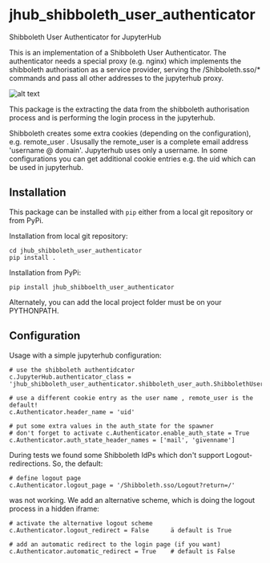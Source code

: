 # jhub_shibboleth_user_authenticator
Shibboleth User Authenticator for JupyterHub


This is an implementation of a Shibboleth User Authenticator. The authenticator needs a 
special proxy (e.g. nginx) which implements the shibboleth authorisation as a service provider,
serving the /Shibboleth.sso/* commands and pass all other addresses to the jupyterhub proxy.

![alt text](https://github.com/ocordes/jhub_shibboleth_user_authenticator/raw/main/demo.png "Demo Login")

This package is the extracting the data from the shibboleth authorisation process and is 
performing the login process in the jupyterhub. 

Shibboleth creates some extra cookies (depending on the configuration), e.g. remote_user . 
Ususally the remote_user is a complete email address 'username @ domain'. Jupyterhub uses 
only a username. In some configurations you can get additional cookie entries e.g. the uid which can
be used in jupyterhub.


## Installation

This package can be installed with `pip` either from a local git repository or from PyPi.

Installation from local git repository:

    cd jhub_shibboleth_user_authenticator
    pip install .

Installation from PyPi:

    pip install jhub_shibboelth_user_authenticator

Alternately, you can add the local project folder must be on your PYTHONPATH.


## Configuration

Usage with a simple jupyterhub configuration:


    # use the shibboleth authentidcator
    c.JupyterHub.authenticator_class = 'jhub_shibboleth_user_authenticator.shibboleth_user_auth.ShibbolethUserAuthenticator

    # use a different cookie entry as the user name , remote_user is the default!
    c.Authenticator.header_name = 'uid'

    # put some extra values in the auth_state for the spawner
    # don't forget to activate c.Authenticator.enable_auth_state = True
    c.Authenticator.auth_state_header_names = ['mail', 'givenname']


During tests we found some Shibboleth IdPs which don't support Logout-redirections. So, the default:

    # define logout page
    c.Authenticator.logout_page = '/Shibboleth.sso/Logout?return=/'

was not working. We add an alternative scheme, which is doing the logout process in a hidden iframe:

    # activate the alternative logout scheme
    c.Authenticator.logout_redirect = False      ä default is True

    # add an automatic redirect to the login page (if you want)
    c.Authenticator.automatic_redirect = True    # default is False